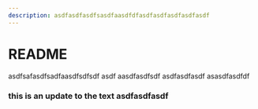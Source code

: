```yaml
---
description: asdfasdfasdfsasdfaasdfdfasdfasdfasdfasdfasdf
---
```


# README

asdfsafasdfsadfaasdfsdfsdf asdf aasdfasdfsdf asdfasdfasdf asasdfasdfdf

### this is an update to the text asdfasdfasdf
